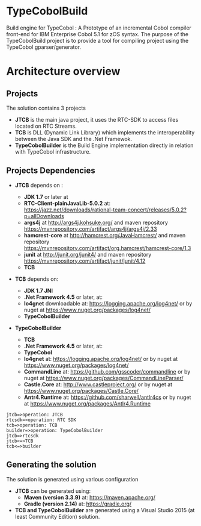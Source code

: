 # TypeCobolBuild

Build engine for TypeCobol : A Prototype of an incremental Cobol compiler front-end for IBM Enterprise Cobol 5.1 for zOS syntax.
The purpose of the TypeCobolBuild project is to provide a tool for compiling project using the TypeCobol gparser/generator. 

# Architecture overview

## Projects

The solution contains 3 projects
- **JTCB** is the main java project, it uses the RTC-SDK to access files located on RTC Streams.
- **TCB** is DLL (Dynamic Link Library) which implements the interoperability between the Java SDK and the .Net Framewok.
- **TypeCobolBuilder** is the Build Engine implementation directly in relation with TypeCobol infrastructure.

## Projects Dependencies
- **JTCB** depends on :
	- **JDK 1.7** or later at 
	- **RTC-Client-plainJavaLib-5.0.2** at: https://jazz.net/downloads/rational-team-concert/releases/5.0.2?p=allDownloads
	- **args4j** at http://args4j.kohsuke.org/ and maven repository https://mvnrepository.com/artifact/args4j/args4j/2.33
	- **hamcrest-core** at http://hamcrest.org/JavaHamcrest/ and maven repository https://mvnrepository.com/artifact/org.hamcrest/hamcrest-core/1.3
	- **junit** at http://junit.org/junit4/ and maven repository https://mvnrepository.com/artifact/junit/junit/4.12
	- **TCB**

- **TCB** depends on:
	- **JDK 1.7 JNI**
	- **.Net Framework 4.5** or later, at: 
	- **lo4gnet** downloadable at: https://logging.apache.org/log4net/ or by nuget at https://www.nuget.org/packages/log4net/
	- **TypeCobolBuilder**

- **TypeCobolBuilder**
	- **TCB**
	- **.Net Framework 4.5** or later, at: 
	- **TypeCobol**
	- **lo4gnet** at: https://logging.apache.org/log4net/ or by nuget at https://www.nuget.org/packages/log4net/
	- **CommandLine** at: https://github.com/gsscoder/commandline or by nuget at https://www.nuget.org/packages/CommandLineParser/
	- **Castle.Core** at: http://www.castleproject.org/ or by nuget at https://www.nuget.org/packages/Castle.Core/
	- **Antr4.Runtime** at: https://github.com/sharwell/antlr4cs or by nuget at https://www.nuget.org/packages/Antlr4.Runtime

```flow
jtcb=>operation: JTCB
rtcsdk=>operation: RTC SDK
tcb=>operation: TCB
builder=>operation: TypeCobolBuilder
jtcb=>rtcsdk
jtcb<=>TCB
tcb<=>builder
```

## Generating the solution

The solution is generated using various configuration
- **JTCB** can be generated using:
	- **Maven (version 3.3.9)** at: https://maven.apache.org/
	- **Gradle (version 2.14)** at: https://gradle.org/
- **TCB and TypeCobolBuilder** are generated using a Visual Studio 2015 (at least Community Edition) solution.

